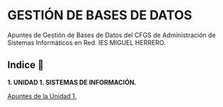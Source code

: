 # GESTIÓN DE BASES DE DATOS

Apuntes de Gestión de Bases de Datos del CFGS de Administración de Sistemas Informáticos en Red.
IES MIGUEL HERRERO.

## Indice 🚀

**1. UNIDAD 1. SISTEMAS DE INFORMACIÓN.**

  [Apuntes de la Unidad 1.](Tema1/Apuntes.md)
  
